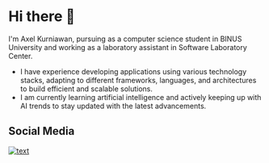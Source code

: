 # Hi there 👋

I'm Axel Kurniawan, pursuing as a computer science student in BINUS University and working as a laboratory assistant in Software Laboratory Center. 
- I have experience developing applications using various technology stacks, adapting to different frameworks, languages, and architectures to build efficient and scalable solutions.
- I am currently learning artificial intelligence and actively keeping up with AI trends to stay updated with the latest advancements.

## Social Media
[![text](https://img.shields.io/badge/LinkedIn-0077B5?style=for-the-badge&logo=linkedin&logoColor=white)](https://www.linkedin.com/in/axel-kurniawan-970848226/)

<!--
**axelkrnwn/axelkrnwn** is a ✨ _special_ ✨ repository because its `README.md` (this file) appears on your GitHub profile.

Here are some ideas to get you started:

-  I’m currently working on ...
-  I’m currently learning ...
- 👯 I’m looking to collaborate on ...
- 🤔 I’m looking for help with ...
- 💬 Ask me about ...
- 📫 How to reach me: ...
- 😄 Pronouns: ...
- ⚡ Fun fact: ...
-->
